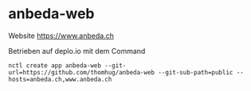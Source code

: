 # anbeda-web
Website https://www.anbeda.ch

Betrieben auf deplo.io mit dem Command

`nctl create app anbeda-web --git-url=https://github.com/thomhug/anbeda-web --git-sub-path=public --hosts=anbeda.ch,www.anbeda.ch`